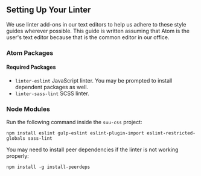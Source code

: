 
## Setting Up Your Linter

We use linter add-ons in our text editors to help us adhere to these style guides wherever possible. This guide is written assuming that Atom is the user's text editor because that is the common editor in our office.

### Atom Packages

#### Required Packages

- `linter-eslint` JavaScript linter. You may be prompted to install dependent packages as well.
- `linter-sass-lint` SCSS linter.

### Node Modules

Run the following command inside the `suu-css` project:

```
npm install eslint gulp-eslint eslint-plugin-import eslint-restricted-globals sass-lint
```

You may need to install peer dependencies if the linter is not working properly:

```
npm install -g install-peerdeps
```
